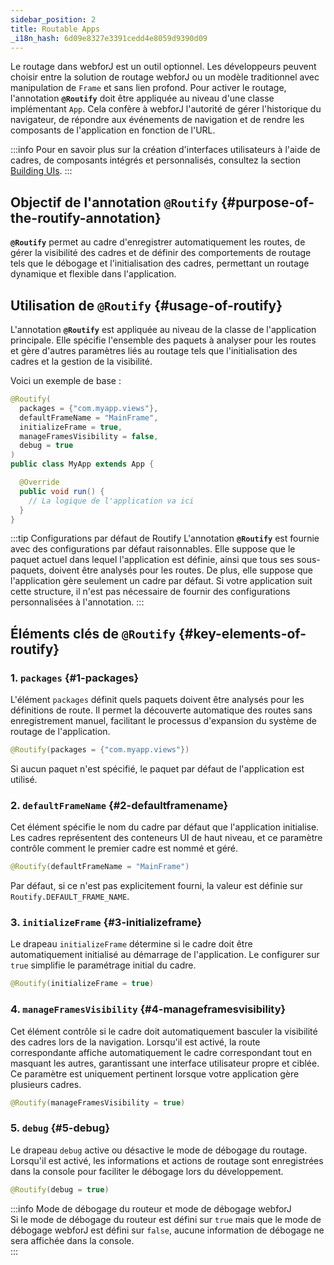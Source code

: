 ```yaml
---
sidebar_position: 2
title: Routable Apps
_i18n_hash: 6d09e8327e3391cedd4e8059d9390d09
---
```

Le routage dans webforJ est un outil optionnel. Les développeurs peuvent choisir entre la solution de routage webforJ ou un modèle traditionnel avec manipulation de `Frame` et sans lien profond. Pour activer le routage, l'annotation **`@Routify`** doit être appliquée au niveau d'une classe implémentant `App`. Cela confère à webforJ l'autorité de gérer l'historique du navigateur, de répondre aux événements de navigation et de rendre les composants de l'application en fonction de l'URL.

:::info
Pour en savoir plus sur la création d'interfaces utilisateurs à l'aide de cadres, de composants intégrés et personnalisés, consultez la section [Building UIs](../building-ui/basics).
:::

## Objectif de l'annotation `@Routify` {#purpose-of-the-routify-annotation}

**`@Routify`** permet au cadre d'enregistrer automatiquement les routes, de gérer la visibilité des cadres et de définir des comportements de routage tels que le débogage et l'initialisation des cadres, permettant un routage dynamique et flexible dans l'application.

## Utilisation de `@Routify` {#usage-of-routify}

L'annotation **`@Routify`** est appliquée au niveau de la classe de l'application principale. Elle spécifie l'ensemble des paquets à analyser pour les routes et gère d'autres paramètres liés au routage tels que l'initialisation des cadres et la gestion de la visibilité.

Voici un exemple de base :

```java
@Routify(
  packages = {"com.myapp.views"},
  defaultFrameName = "MainFrame",
  initializeFrame = true,
  manageFramesVisibility = false,
  debug = true
)
public class MyApp extends App {

  @Override
  public void run() {
    // La logique de l'application va ici
  }
}
```

:::tip Configurations par défaut de Routify
L'annotation **`@Routify`** est fournie avec des configurations par défaut raisonnables. Elle suppose que le paquet actuel dans lequel l'application est définie, ainsi que tous ses sous-paquets, doivent être analysés pour les routes. De plus, elle suppose que l'application gère seulement un cadre par défaut. Si votre application suit cette structure, il n'est pas nécessaire de fournir des configurations personnalisées à l'annotation.
:::

## Éléments clés de `@Routify` {#key-elements-of-routify}

### 1. **`packages`** {#1-packages}

L'élément `packages` définit quels paquets doivent être analysés pour les définitions de route. Il permet la découverte automatique des routes sans enregistrement manuel, facilitant le processus d'expansion du système de routage de l'application.

```java
@Routify(packages = {"com.myapp.views"})
```

Si aucun paquet n'est spécifié, le paquet par défaut de l'application est utilisé.

### 2. **`defaultFrameName`** {#2-defaultframename}

Cet élément spécifie le nom du cadre par défaut que l'application initialise. Les cadres représentent des conteneurs UI de haut niveau, et ce paramètre contrôle comment le premier cadre est nommé et géré.

```java
@Routify(defaultFrameName = "MainFrame")
```

Par défaut, si ce n'est pas explicitement fourni, la valeur est définie sur `Routify.DEFAULT_FRAME_NAME`.

### 3. **`initializeFrame`** {#3-initializeframe}

Le drapeau `initializeFrame` détermine si le cadre doit être automatiquement initialisé au démarrage de l'application. Le configurer sur `true` simplifie le paramétrage initial du cadre.

```java
@Routify(initializeFrame = true)
```

### 4. **`manageFramesVisibility`** {#4-manageframesvisibility}

Cet élément contrôle si le cadre doit automatiquement basculer la visibilité des cadres lors de la navigation. Lorsqu'il est activé, la route correspondante affiche automatiquement le cadre correspondant tout en masquant les autres, garantissant une interface utilisateur propre et ciblée. Ce paramètre est uniquement pertinent lorsque votre application gère plusieurs cadres.

```java
@Routify(manageFramesVisibility = true)
```

### 5. **`debug`** {#5-debug}

Le drapeau `debug` active ou désactive le mode de débogage du routage. Lorsqu'il est activé, les informations et actions de routage sont enregistrées dans la console pour faciliter le débogage lors du développement.

```java
@Routify(debug = true)
```

:::info Mode de débogage du routeur et mode de débogage webforJ  
Si le mode de débogage du routeur est défini sur `true` mais que le mode de débogage webforJ est défini sur `false`, aucune information de débogage ne sera affichée dans la console.  
:::

